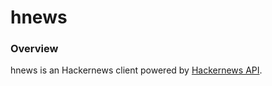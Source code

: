 # hnews

### Overview

hnews is an Hackernews client powered by [Hackernews API](https://github.com/HackerNews/API).
